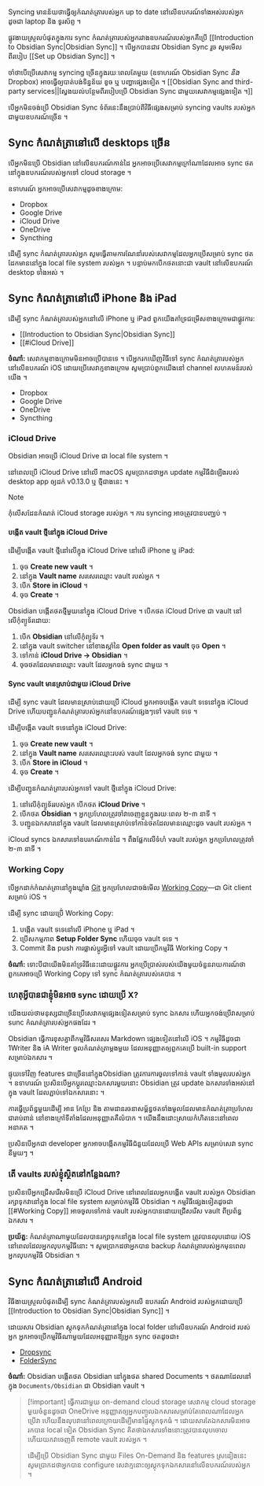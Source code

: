 Syncing មានន័យថាធ្វើឲ្យកំណត់ត្រារបស់អ្នក up to date នៅលើឧបករណ៍ទាំងអស់របស់អ្នក​ ដូចជា laptop និង ទូរស័ព្ទ ។

ផ្លូវងាយស្រួលបំផុតក្នុងការ sync កំណត់ត្រារបស់អ្នករវាងឧបករណ៍របស់អ្នកគឺប្រើ [[Introduction to Obsidian Sync|Obsidian Sync]] ។ បើអ្នកបានជាវ Obsidian Sync រួច សូមមើលពីរបៀប [[Set up Obsidian Sync]] ។

ចាំថាបើប្រើសេវាកម្ម syncing ច្រើនក្នុងរយៈពេលតែមួយ (ឧទាហរណ៍ Obsidian Sync _និង_ Dropbox) អាចធ្វើឲ្យបាត់បង់ទិន្នន័យ ខូច ឬ បញ្ហាផ្សេងទៀត ។ [[Obsidian Sync and third-party services||ស្វែងយល់បន្ថែមពីរបៀបប្រើ Obsidian Sync ជាមួយសេវាកម្មផ្សេងទៀត ។]]

បើអ្នកមិនចង់ប្រើ Obsidian Sync ទំព័រនេះនឹងប្រាប់ពីវិធីផ្សេងសម្រាប់ syncing vaults របស់អ្នកជាមួយឧបករណ៍ច្រើន ។

## Sync កំណត់ត្រានៅលើ desktops ច្រើន

បើអ្នកមិនប្រើ Obsidian នៅលើឧបករណ៍កាន់ដៃ អ្នកអាចប្រើសេវាកម្មក្រៅណាដែលអាច sync ថតនៅក្នុងឧបករណ៍របស់អ្នកទៅ cloud storage ។

ឧទាហរណ៍ អ្នកអាចប្រើសេវាកម្មដូចខាងក្រោម:

- Dropbox
- Google Drive
- iCloud Drive
- OneDrive
- Syncthing

ដើម្បី sync កំណត់ត្រារបស់អ្នក សូមធ្វើតាមការណែនាំរបស់សេវាកម្មដែលអ្នកប្រើសម្រាប់ sync ថតដែកមាននៅក្នុង local file system របស់អ្នក ។ បន្ទាប់មកបើកថតនោះជា vault នៅលើឧបករណ៍ desktop ទាំងអស់ ។

## Sync កំណត់ត្រានៅលើ iPhone និង iPad

ដើម្បី sync កំណត់ត្រារបស់អ្នកនៅលើ iPhone ឬ iPad ពួកយើងគាំទ្រជម្រើសខាងក្រោមជាផ្លូវការ:

- [[Introduction to Obsidian Sync|Obsidian Sync]]
- [[#iCloud Drive]]

**ចំណាំ:** សេវាកម្មខាងក្រោមមិនអាចប្រើបានទេ ។​ បើអ្នករកឃើញវិធីទៅ sync កំណត់ត្រារបស់អ្នកនៅលើឧបករណ៍ iOS ដោយប្រើសេវាក្មខាងក្រោម សូមប្រាប់ពួកយើងនៅ channel សហគមន៍របស់យើង ។

- Dropbox
- Google Drive
- OneDrive
- Syncthing

### iCloud Drive

Obsidian អាចប្រើ iCloud Drive ជា local file system ។

នៅពេលប្រើ iCloud Drive នៅលើ macOS សូមប្រាកដថាអ្នក update កម្មវិធីដំឡើងរបស់ desktop app ឲ្យដក់ v0.13.0 ឬ ថ្មីជាងនេះ ។

> [!note]
> កុំលើសដែនកំណត់ iCloud storage របស់អ្នក ។ ការ syncing អាចត្រូវបានបញ្ឈប់ ។

#### បង្កើត vault ថ្មីនៅក្នុង iCloud Drive

ដើម្បីបង្កើត vault ថ្មីនៅលើក្នុង iCloud Drive នៅលើ iPhone ឬ iPad:

1. ចុច **Create new vault** ។
2. នៅក្នុង **Vault name** សរសេរឈ្មោះ vault របស់អ្នក ។
3. បើក **Store in iCloud** ។
4. ចុច **Create** ។

Obsidian បង្កើតថតថ្មីមួយនៅក្នុង iCloud Drive ។ បើកថត iCloud Drive ជា vault នៅលើកុំព្យូទ័រដោយ:

1. បើក **Obsidian** នៅលើកុំព្យូទ័រ ។
2. នៅក្នុង vault switcher នៅខាងស្តាំនៃ **Open folder as vault** ចុច **Open** ។
3. ទៅកាន់ **iCloud Drive → Obsidian** ។
4. ចុចថតដែលមានឈ្មោះ vault ដែលអ្នកចង់ sync ជាមួយ ។

#### Sync vault​ មានស្រាប់ជាមួយ iCloud Drive

ដើម្បី sync vault ដែលមានស្រាប់ដោយប្រើ iCloud អ្នកអាចបង្កើត vault ទទេនៅក្នុង iCloud Drive ហើយបញ្ជូនកំណត់ត្រារបស់អ្នកនៅឧបករណ៍ផ្សេងៗទៅ vault ទទេ ។

ដើម្បីបង្កើត vault ទទេនៅក្នុង iCloud Drive:

1. ចុច **Create new vault** ។
2. នៅក្នុង **Vault name** សរសេរឈ្មោះរបស់ vault ដែលអ្នកចង់ sync ជាមួយ ។
3. បើក **Store in iCloud** ។
4. ចុច **Create** ។

ដើម្បីបញ្ជូនកំណត់ត្រារបស់អ្នកទៅ vault ថ្មីនៅក្នុង iCloud Drive:

1. នៅលើកុំព្យូទ័ររបស់អ្នក បើកថត **iCloud Drive** ។
2. បើកថត **Obsidian** ។ អ្នកប្រហែលត្រូវចាំវាចេញខ្លួនក្នុងរយៈពេល ២-៣ នាទី ។
3. បញ្ជូនឯកសារនៅក្នុង vault ដែលមានស្រាប់ទៅកាន់ថតដែលមានឈ្មោះដូច vault របស់អ្នក ។

iCloud syncs ឯកសារទៅឧបរកណ៍កាន់ដៃ ។ ពឹងផ្អែកលើទំហំ vault របស់អ្នក អ្នកប្រហែលត្រូវចាំ ២-៣ នាទី ។

### Working Copy

បើអ្នកដាក់កំណត់ត្រានៅក្នុងឃ្លាំង [Git](https://git-scm.com/) អ្នកប្រហែលជាចង់មើល [Working Copy](https://apps.apple.com/us/app/working-copy-git-client/id896694807)—ជា Git client សម្រាប់ iOS ។

ដើម្បី sync ដោយប្រើ់ Working Copy:

1. បង្កើត vault ទទេនៅលើ iPhone ឬ iPad ។
2. ប្រើសកម្មភាព **Setup Folder Sync** ហើយចុច vault ទទេ ។
3. Commit និង push ការផ្លាស់ប្តូរអ្វីទៅ vault ដោយប្រើកម្មវិធី Working Copy ។

**ចំណាំ:** ទោះបីជាយើងមិនគាំទ្រវិធីនេះដោយផ្លូវការ អ្នកប្រើប្រាស់របស់យើងមួយចំនួនរាយការណ៍ថាពួកគេអាចប្រើ Working Copy ទៅ sync កំណត់ត្រារបស់គេបាន ។

### ហេតុអ្វីបានជាខ្ញុំមិនអាច sync ដោយប្រើ X?

យើងយល់ថាមនុស្សជាច្រើនប្រើសេវាកម្មផ្សេងទៀតសម្រាប់ sync ឯកសារ ហើយអ្នកចង់ប្រើវាសម្រាប់  sunc កំណត់ត្រារបស់អ្នកផងដែរ ។

Obsidian ធ្វើការខុសគ្នាពីកម្មវិធីសរសេរ Markdown ផ្សេងទៀតនៅលើ iOS ។ កម្មវិធីដូចជា 1Writer និង iA Writer ចូលកំណត់ត្រាម្តងមួយ ដែលអនុញ្ញាតឲ្យពួកគេប្រើ built-in support សម្រាប់ឯកសារ ។

ផ្ទុយទៅវិញ features ជាច្រើននៅក្នុងObsidian ត្រូវការការចូលទៅកាន់ vault ទាំងមូលរបស់អ្នក ។ ឧទាហរណ៍ ប្រសិនបើអ្នកប្ដូរឈ្មោះឯកសារមួយនោះ Obsidian ត្រូវ update ឯកសារទាំងអស់នៅក្នុង vault ដែលភ្ជាប់ទៅឯកសារនោះ ។

ការធ្វើប្រព័ន្ធមួយដើម្បី អាន កែប្រែ និង តាមដានរចនាសម្ព័ន្ធថតទាំងមូលដែលមានកំណត់ត្រាប្រហែលជារាប់ពាន់ នៅខាងក្រៅទីតាំងដែលអនុញ្ញាតគឺលំបាក ។ យើងនឹងដោះស្រាយកំហិតនេះនៅពេលអនាគត ។

ប្រសិនបើអ្នកជា developer អ្នកអាចបង្កើតកម្មវិធីជំនួយដែលប្រើ Web APIs សម្រាប់សេវា sync នីមួយៗ ។

### តើ vaults របស់ខ្ញុំស្ថិតនៅកន្លែងណា?

ប្រសិនបើអ្នកជ្រើសរើសមិនប្រើ iCloud Drive នៅពេលដែលអ្នកបង្កើត vault របស់អ្នក Obsidian រក្សាទុកវានៅក្នុង local file system សម្រាប់កម្មវិធី Obsidian ។ កម្មវិធីផ្សេងទៀតដូចជា [[#Working Copy]] អាចចូលទៅកាន់ vault របស់អ្នកបានដោយជ្រើសរើស vault ពីប្រព័ន្ធឯកសារ ។

**ប្រយ័ត្ន:** កំណត់ត្រាណាមួយដែលបានរក្សាទុកនៅក្នុង local file system ត្រូវបានលុបដោយ iOS នៅពេលដែលអ្នកលុបកម្មវិធីនោះ ។ សូមប្រាកដថាអ្នកបាន backup កំណត់ត្រារបស់អ្នកមុនពេលអ្នកលុបកម្មវិធី Obsidian ។

## Sync កំណត់ត្រានៅលើ Android

វិធីងាយស្រួលបំផុតដើម្បី sync កំណត់ត្រារបស់អ្នកលើ ឧបករណ៍ Android របស់អ្នកដោយប្រើ [[Introduction to Obsidian Sync|Obsidian Sync]] ។

ដោយសារ Obsidian ស្តុកទុកកំណត់ត្រានៅក្នុង local folder នៅលើឧបករណ៍ Android របស់អ្នក អ្នកអាចប្រើកម្មវិធីណាមួយដែលអនុញ្ញាតឱ្យអ្នក sync ថតដូចជា៖

- [Dropsync](https://play.google.com/store/apps/details?id=com.ttxapps.dropsync)
- [FolderSync](https://play.google.com/store/apps/details?id=dk.tacit.android.foldersync.lite)

**ចំណាំ:** Obsidian បង្កើតថត Obsidian នៅក្នុងថត shared Documents ។ ថតណាដែលនៅក្នុង `Documents/Obsidian` ជា Obsidian vault ។

> [!important] ធ្វើការជាមួយ on-demand cloud storage
> សេវាកម្ម cloud storage មួយចំនួនដូចជា OneDrive អនុញ្ញាតឲ្យអ្នកបញ្ចូលឯកសារសម្រាប់តែពេលណាដែលអ្នកប្រើវា ហើយនឹងលុបវានៅពេលក្រោយដើម្បីមានផ្ទៃស្តុកទុកធំ ។ ដោយសារតែឯកសារមិនអាចរកបាន local ទៀត Obsidian Sync គិតថាឯកសារទាំងនោះត្រូវបានលុបចោល ហើយយកវាចេញពី remote vault របស់អ្នក ។
>
> ដើម្បីប្រើ Obsidian Sync ជាមួយ Files On-Demand និង features ស្រដៀងនេះ សូមប្រាកដថាអ្នកបាន configure សេវាក្មនោះឲ្យស្តុកទុកឯកសារនៅលើឧបករណ៍របស់អ្នក ។
